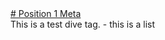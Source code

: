 <html>
   <head>
      <link rel="stylesheet" type="text/css" href="main.css">
   </head> 
  <body>
     <a href="pos1.html"># Position 1 Meta</a>
     <div>This is a test dive tag.
          - this is a list
     </div>
     <body>
        </html>
